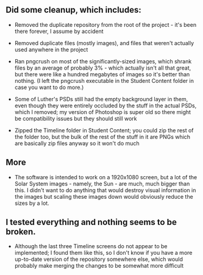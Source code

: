 ## Did some cleanup, which includes:

 - Removed the duplicate repository from the root of the project - it's been there forever, I assume by accident
 
 - Removed duplicate files (mostly images), and files that weren't actually used anywhere in the project
 
 - Ran pngcrush on most of the significantly-sized images, which shrank files by an average of probably 3% - which actually isn't all that great, but there were like a hundred megabytes of images so it's better than nothing. (I left the pngcrush executable in the Student Content folder in case you want to do more.)
 
 - Some of Luther's PSDs still had the empty background layer in them, even though they were entirely occluded by the stuff in the actual PSDs, which I removed; my version of Photoshop is super old so there might be compatibility issues but they should still work
 
 - Zipped the Timeline folder in Student Content; you could zip the rest of the folder too, but the bulk of the rest of the stuff in it are PNGs which are basically zip files anyway so it won't do much

## More

 - The software is intended to work on a 1920x1080 screen, but a lot of the Solar System images - namely, the Sun - are much, much bigger than this. I didn't want to do anything that would destroy visual information in the images but scaling these images down would obviously reduce the sizes by a lot.
 
## I tested everything and nothing seems to be broken.
 
 - Although the last three Timeline screens do not appear to be implemented; I found them like this, so I don't know if you have a more up-to-date version of the repository somewhere else, which would probably make merging the changes to be somewhat more difficult